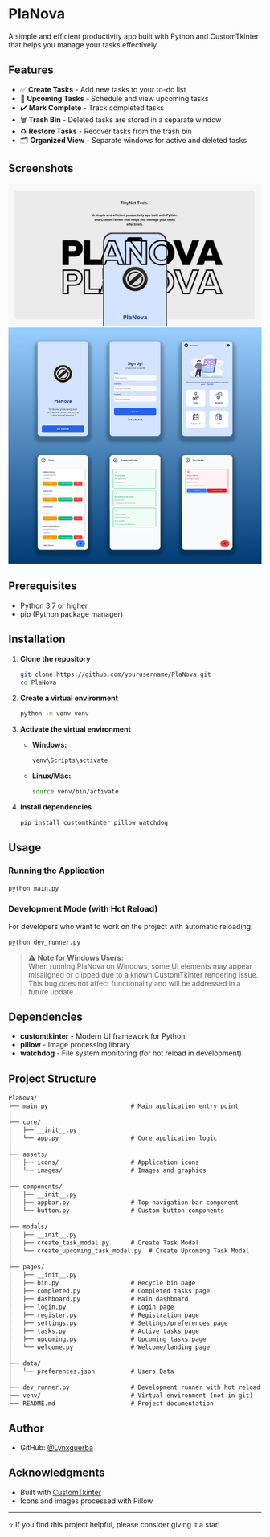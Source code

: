 # PlaNova

A simple and efficient productivity app built with Python and CustomTkinter that helps you manage your tasks effectively.

## Features

- ✅ **Create Tasks** - Add new tasks to your to-do list
- 📅 **Upcoming Tasks** - Schedule and view upcoming tasks
- ✔️ **Mark Complete** - Track completed tasks
- 🗑️ **Trash Bin** - Deleted tasks are stored in a separate window
- ♻️ **Restore Tasks** - Recover tasks from the trash bin
- 🗂️ **Organized View** - Separate windows for active and deleted tasks

## Screenshots

![PlaNova Screenshot](assets/images/cover.png)
![PlaNova Screenshot](assets/images/thumbnail.png)

## Prerequisites

- Python 3.7 or higher
- pip (Python package manager)

## Installation

1. **Clone the repository**
   ```bash
   git clone https://github.com/yourusername/PlaNova.git
   cd PlaNova
   ```

2. **Create a virtual environment**
   ```bash
   python -m venv venv
   ```

3. **Activate the virtual environment**
   
   - **Windows:**
     ```bash
     venv\Scripts\activate
     ```
   
   - **Linux/Mac:**
     ```bash
     source venv/bin/activate
     ```

4. **Install dependencies**
   ```bash
   pip install customtkinter pillow watchdog
   ```

## Usage

### Running the Application

```bash
python main.py
```

### Development Mode (with Hot Reload)

For developers who want to work on the project with automatic reloading:

```bash
python dev_runner.py
```

> ⚠️ **Note for Windows Users:**  
> When running PlaNova on Windows, some UI elements may appear misaligned or clipped due to a known CustomTkinter rendering issue. This bug does not affect functionality and will be addressed in a future update.


## Dependencies

- **customtkinter** - Modern UI framework for Python
- **pillow** - Image processing library
- **watchdog** - File system monitoring (for hot reload in development)

## Project Structure

```
PlaNova/
├── main.py                       # Main application entry point
│
├── core/
│   ├── __init__.py
│   └── app.py                    # Core application logic
│                     
├── assets/
│   ├── icons/                    # Application icons
│   └── images/                   # Images and graphics
│            
├── components/
│   ├── __init__.py
│   ├── appbar.py                 # Top navigation bar component
│   └── button.py                 # Custom button components
│
├── modals/
│   ├── __init__.py
│   ├── create_task_modal.py      # Create Task Modal
│   └── create_upcoming_task_modal.py  # Create Upcoming Task Modal
│
├── pages/
│   ├── __init__.py
│   ├── bin.py                    # Recycle bin page
│   ├── completed.py              # Completed tasks page
│   ├── dashboard.py              # Main dashboard
│   ├── login.py                  # Login page
│   ├── register.py               # Registration page
│   ├── settings.py               # Settings/preferences page
│   ├── tasks.py                  # Active tasks page
│   ├── upcoming.py               # Upcoming tasks page
│   └── welcome.py                # Welcome/landing page
│
├── data/
│   └── preferences.json          # Users Data
│
├── dev_runner.py                 # Development runner with hot reload
├── venv/                         # Virtual environment (not in git)
└── README.md                     # Project documentation
```

## Author

- GitHub: [@Lynxguerba](https://github.com/Lynxguerba)

## Acknowledgments

- Built with [CustomTkinter](https://github.com/TomSchimansky/CustomTkinter)
- Icons and images processed with Pillow

---

⭐ If you find this project helpful, please consider giving it a star!
